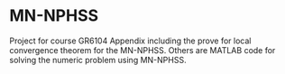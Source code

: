 # MN-NPHSS
Project for course GR6104
Appendix including the prove for local convergence theorem for the MN-NPHSS.
Others are MATLAB code for solving the numeric problem using MN-NPHSS.
